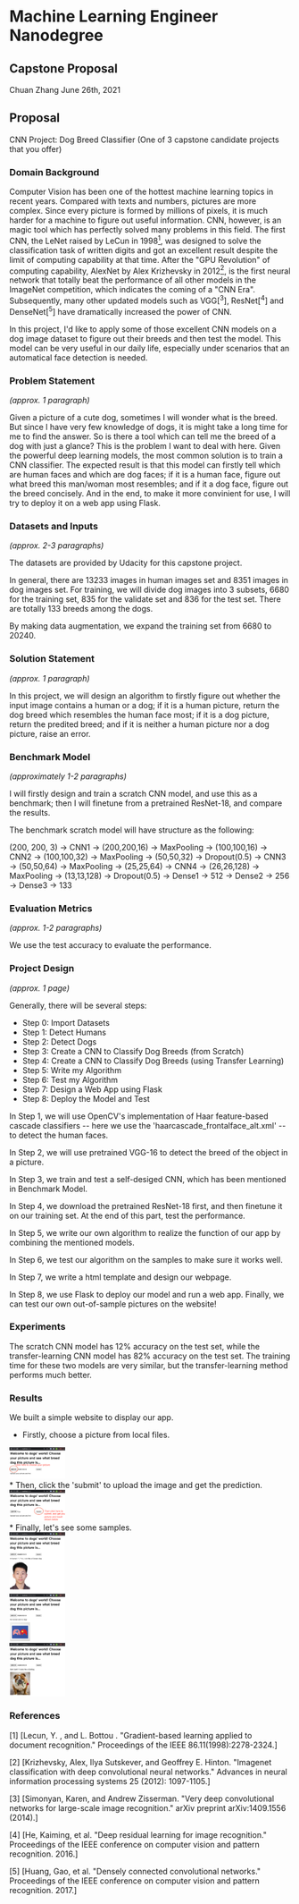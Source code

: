 # Machine Learning Engineer Nanodegree
## Capstone Proposal
Chuan Zhang
June 26th, 2021

## Proposal
CNN Project: Dog Breed Classifier (One of 3 capstone candidate projects that you offer)

### Domain Background
Computer Vision has been one of the hottest machine learning topics in recent years. Compared with texts and numbers, pictures are more complex. Since every picture is formed by millions of pixels, it is much harder for a machine to figure out useful information. CNN, however, is an magic tool which has perfectly solved many problems in this field. The first CNN, the LeNet raised by LeCun in 1998[<sup>1</sup>](#refer), was designed to solve the classification task of written digits and got an excellent result despite the limit of computing capability at that time. After the "GPU Revolution" of computing capability, AlexNet by Alex Krizhevsky in 2012[<sup>2</sup>](#refer), is the first neural network that totally beat the performance of all other models in the ImageNet competition, which indicates the coming of a "CNN Era". Subsequently, many other updated models such as VGG[<sup>3</sup>], ResNet[<sup>4</sup>] and DenseNet[<sup>5</sup>] have dramatically increased the power of CNN.

In this project, I'd like to apply some of those excellent CNN models on a dog image dataset to figure out their breeds and then test the model. This model can be very useful in our daily life, especially under scenarios that an automatical face detection is needed. 

### Problem Statement
_(approx. 1 paragraph)_

Given a picture of a cute dog, sometimes I will wonder what is the breed. But since I have very few knowledge of dogs, it is might take a long time for me to find the answer. So is there a tool which can tell me the breed of a dog with just a glance? This is the problem I want to deal with here. Given the powerful deep learning models, the most common solution is to train a CNN classifier. The expected result is that this model can firstly tell which are human faces and which are dog faces; if it is a human face, figure out what breed this man/woman most resembles; and if it a dog face, figure out the breed concisely. And in the end, to make it more convinient for use, I will try to deploy it on a web app using Flask.

### Datasets and Inputs
_(approx. 2-3 paragraphs)_

The datasets are provided by Udacity for this capstone project. 

In general, there are 13233 images in human images set and 8351 images in dog images set. For training, we will divide dog images into 3 subsets, 6680 for the training set, 835 for the validate set and 836 for the test set. There are totally 133 breeds among the dogs.

By making data augmentation, we expand the training set from 6680 to 20240.

### Solution Statement
_(approx. 1 paragraph)_

In this project, we will design an algorithm to firstly figure out whether the input image contains a human or a dog; if it is a human picture, return the dog breed which resembles the human face most; if it is a dog picture, return the predited breed; and if it is neither a human picture nor a dog picture, raise an error.


### Benchmark Model
_(approximately 1-2 paragraphs)_

I will firstly design and train a scratch CNN model, and use this as a benchmark; then I will finetune from a pretrained ResNet-18, and compare the results.

The benchmark scratch model will have structure as the following:

(200, 200, 3) -> CNN1 -> (200,200,16) -> MaxPooling -> (100,100,16) -> CNN2 -> (100,100,32) -> MaxPooling -> (50,50,32) -> Dropout(0.5) -> CNN3 -> (50,50,64) -> MaxPooling -> (25,25,64) -> CNN4 -> (26,26,128) -> MaxPooling -> (13,13,128) -> Dropout(0.5) -> Dense1 -> 512 -> Dense2 -> 256 -> Dense3 -> 133

### Evaluation Metrics
_(approx. 1-2 paragraphs)_

We use the test accuracy to evaluate the performance.

### Project Design
_(approx. 1 page)_

Generally, there will be several steps:

* Step 0: Import Datasets
* Step 1: Detect Humans
* Step 2: Detect Dogs
* Step 3: Create a CNN to Classify Dog Breeds (from Scratch)
* Step 4: Create a CNN to Classify Dog Breeds (using Transfer Learning)
* Step 5: Write my Algorithm
* Step 6: Test my Algorithm
* Step 7: Design a Web App using Flask
* Step 8: Deploy the Model and Test

In Step 1, we will use OpenCV's implementation of Haar feature-based cascade classifiers -- here we use the 'haarcascade_frontalface_alt.xml' -- to detect the human faces.

In Step 2, we will use pretrained VGG-16 to detect the breed of the object in a picture.

In Step 3, we train and test a self-desiged CNN, which has been mentioned in Benchmark Model.

In Step 4, we download the pretrained ResNet-18 first, and then finetune it on our training set. At the end of this part, test the performance.

In Step 5, we write our own algorithm to realize the function of our app by combining the mentioned models.

In Step 6, we test our algorithm on the samples to make sure it works well.

In Step 7, we write a html template and design our webpage.

In Step 8, we use Flask to deploy our model and run a web app. Finally, we can test our own out-of-sample pictures on the website!

### Experiments
The scratch CNN model has 12% accuracy on the test set, while the transfer-learning CNN model has 82% accuracy on the test set. The training time for these two models are very similar, but the transfer-learning method performs much better.

### Results
We built a simple website to display our app.
* Firstly, choose a picture from local files.
<div><img src='./shots/1.png' style='width: 100px'></div>
* Then, click the 'submit' to upload the image and get the prediction.
<div><img src='./shots/2.png' style='width: 100px'></div>
* Finally, let's see some samples.
<div><img src='./shots/3.png' style='width: 100px'></div>
<div><img src='./shots/4.png' style='width: 100px'></div>
<div><img src='./shots/5.png' style='width: 100px'></div>


<div id='refer'></div>

### References
[1] [Lecun, Y. , and  L. Bottou . "Gradient-based learning applied to document recognition." Proceedings of the IEEE 86.11(1998):2278-2324.]

[2] [Krizhevsky, Alex, Ilya Sutskever, and Geoffrey E. Hinton. "Imagenet classification with deep convolutional neural networks." Advances in neural information processing systems 25 (2012): 1097-1105.]

[3] [Simonyan, Karen, and Andrew Zisserman. "Very deep convolutional networks for large-scale image recognition." arXiv preprint arXiv:1409.1556 (2014).]

[4] [He, Kaiming, et al. "Deep residual learning for image recognition." Proceedings of the IEEE conference on computer vision and pattern recognition. 2016.]

[5] [Huang, Gao, et al. "Densely connected convolutional networks." Proceedings of the IEEE conference on computer vision and pattern recognition. 2017.]


